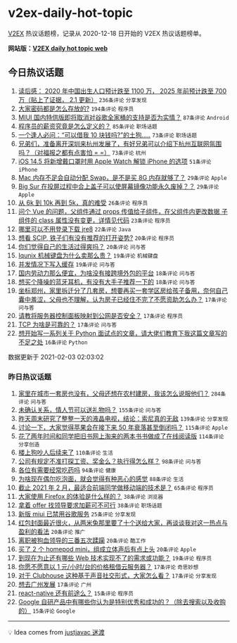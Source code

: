 # v2ex-daily-hot-topic

[V2EX](https://www.v2ex.com/) 热议话题榜，记录从 2020-12-18 日开始的 V2EX 热议话题榜单。

**网站版：[V2EX daily hot topic web](https://realleonardo.github.io/v2ex-daily-hot-topic-web/)**

## 今日热议话题

<!-- TODAY BEGIN -->

1. [读后感： 2020 年中国出生人口预计跌至 1100 万， 2025 年前预计跌至 700 万（贴上了证据， 2.1 更新）](https://www.v2ex.com/t/750565) `236条评论` `分享发现`
1. [大家密码都是怎么存放的?](https://www.v2ex.com/t/750508) `194条评论` `程序员`
1. [MIUI 国内特供版即将取消对谷歌全家桶的支持是否为实情？](https://www.v2ex.com/t/750498) `87条评论` `Android`
1. [程序员的薪资究竟是怎么定义的？](https://www.v2ex.com/t/750553) `85条评论` `职场话题`
1. [一个逢人必问：“可以借我 10 块钱吗?”的土狗.....](https://www.v2ex.com/t/750629) `73条评论` `职场话题`
1. [兄弟们，准备离开深圳来杭州发展了，有好兄弟可以介绍下杭州互联网氛围吗？（对福报之都有点害怕 = =）](https://www.v2ex.com/t/750587) `73条评论` `杭州`
1. [iOS 14.5 将新增戴口罩时用 Apple Watch 解锁 iPhone 的选项](https://www.v2ex.com/t/750486) `51条评论` `iPhone`
1. [Mac 内存不足会自动分配 Swap，是不是买 8G 内存就够了？](https://www.v2ex.com/t/750730) `29条评论` `Apple`
1. [Big Sur 在投屏过程中合上盖子可以使屏幕镜像功能永久废掉？？](https://www.v2ex.com/t/750673) `29条评论` `Apple`
1. [从 6k 到 10k 再到 5k，真的难受](https://www.v2ex.com/t/750623) `26条评论` `程序员`
1. [问个 Vue 的问题，父组件通过 props 传值给子组件，在父组件内更改数据 子组件的 class 属性没有变更，详情见代码](https://www.v2ex.com/t/750598) `23条评论` `程序员`
1. [哪里可以不用登录下载 jre8](https://www.v2ex.com/t/750687) `22条评论` `Java`
1. [想看 SCIP, 铁子们有没有推荐的打开姿势?](https://www.v2ex.com/t/750715) `20条评论` `程序员`
1. [你们觉得自己的生活过得爽吗？](https://www.v2ex.com/t/750653) `20条评论` `问与答`
1. [Iqunix 机械键盘为什么卖那么贵？](https://www.v2ex.com/t/750647) `19条评论` `机械键盘`
1. [并发情况下写入缓存](https://www.v2ex.com/t/750489) `19条评论` `问与答`
1. [国内劳动力那么便宜，为啥没有接跨境外包的平台](https://www.v2ex.com/t/750549) `18条评论` `问与答`
1. [想买个降噪的蓝牙耳机，有没有大手子推荐一下的](https://www.v2ex.com/t/750536) `18条评论` `问与答`
1. [坐标郑州，家里拆迁分了几套房，想要再买一套学区房给孩子备用，奈何自己囊中羞涩，父母也不理解，认为房子已经住不完了不愿资助怎么办？](https://www.v2ex.com/t/750696) `17条评论` `问与答`
1. [请教将服务器控制面板映射到公网是否安全？](https://www.v2ex.com/t/750688) `17条评论` `程序员`
1. [TCP 为啥是可靠的？](https://www.v2ex.com/t/750528) `17条评论` `问与答`
1. [想开始写一系列关于 Python 面试点的文章，请大佬们教育下我这篇文章写的不足之处](https://www.v2ex.com/t/750597) `16条评论` `Python`

数据更新于 2021-02-03 02:03:02

<!-- TODAY END -->

### 昨日热议话题

<!-- YESTERDAY BEGIN -->

1. [家里在城市一套房也没有，父母还想在农村建房，我该怎么说服他们？](https://www.v2ex.com/t/750131) `284条评论` `问与答`
1. [未确认关系，情人节可以送礼物吗？](https://www.v2ex.com/t/750141) `155条评论` `问与答`
1. [昨天周末研究了整整一天的液晶电视，结论：索尼真的无敌](https://www.v2ex.com/t/750191) `139条评论` `分享发现`
1. [讨论一下，大家觉得苹果会在接下来 50 年衰落甚至倒闭吗？](https://www.v2ex.com/t/750160) `115条评论` `Apple`
1. [花了两年时间和同学把旧书网上淘来的两本书书做成了在线阅读版](https://www.v2ex.com/t/750275) `114条评论` `分享创造`
1. [楼上狗吵人后续来了](https://www.v2ex.com/t/750224) `110条评论` `生活`
1. [公司有规定不准打探工资、奖金么？执行得怎么样？](https://www.v2ex.com/t/750130) `98条评论` `问与答`
1. [各位有需要经常吃药吗](https://www.v2ex.com/t/750139) `94条评论` `健康`
1. [为啥现在偶尔吃泡面，就会觉得有种恶心的感觉](https://www.v2ex.com/t/750230) `88条评论` `生活`
1. [截止 2021 年 2 月，最适合前端同学做移动端的技术是？](https://www.v2ex.com/t/750140) `65条评论` `程序员`
1. [大家使用 Firefox 的体验是什么样的？](https://www.v2ex.com/t/750430) `38条评论` `浏览器`
1. [拿着 offer 找领导要求加薪可不可行](https://www.v2ex.com/t/750376) `38条评论` `职场话题`
1. [新版 miui 已禁用谷歌服务](https://www.v2ex.com/t/750463) `25条评论` `分享发现`
1. [红包封面最近很火，从两米兔那里要了十个送给大家，再谈谈我对这一热点与盈利的看法](https://www.v2ex.com/t/750450) `20条评论` `推广`
1. [离职被狗血领导的三番五次蹂躏](https://www.v2ex.com/t/750416) `20条评论` `酷工作`
1. [买了 2 个 homepod mini，组成立体声后有点上头](https://www.v2ex.com/t/750379) `20条评论` `Apple`
1. [到现在为止还有哪些 Web 技术实现不了的需求或功能？](https://www.v2ex.com/t/750385) `19条评论` `程序员`
1. [你愿不愿意以 1 元/小时/台的价格租借云服务器？](https://www.v2ex.com/t/750375) `17条评论` `奇思妙想`
1. [对于 Clubhouse 这种基于声音社交形式，大家怎么看？](https://www.v2ex.com/t/750350) `17条评论` `分享发现`
1. [想去广州发展](https://www.v2ex.com/t/750318) `17条评论` `广州`
1. [react-native 还有前途么？](https://www.v2ex.com/t/750348) `15条评论` `程序员`
1. [Google 自研产品中有哪些你认为是特别优秀和成功的？（除去搜索以及收购的）](https://www.v2ex.com/t/750251) `15条评论` `Google`

<!-- YESTERDAY END -->

---

💡 Idea comes from [justjavac 迷渡](https://github.com/justjavac/)
